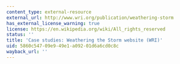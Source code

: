 ```yaml
---
content_type: external-resource
external_url: http://www.wri.org/publication/weathering-storm
has_external_license_warning: true
license: https://en.wikipedia.org/wiki/All_rights_reserved
status: ''
title: 'Case studies: Weathering the Storm website (WRI)'
uid: 5860c547-09e9-49e1-a092-01d6a6cd0c8c
wayback_url: ''
---
```


